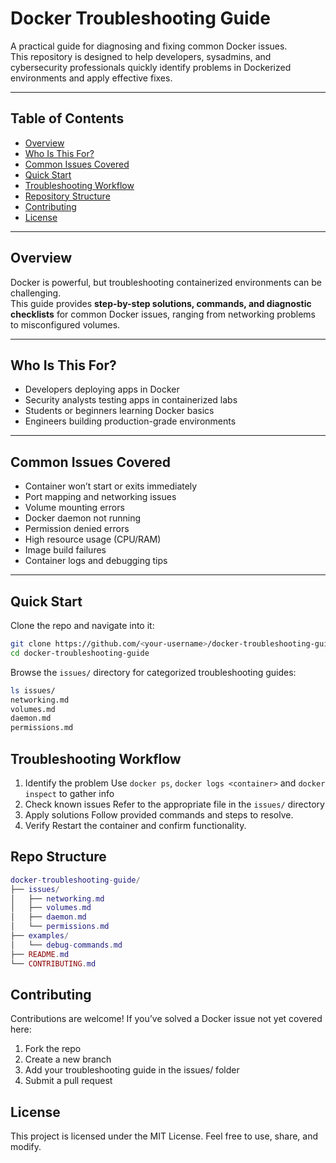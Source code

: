 # Docker Troubleshooting Guide

A practical guide for diagnosing and fixing common Docker issues.  
This repository is designed to help developers, sysadmins, and cybersecurity professionals quickly identify problems in Dockerized environments and apply effective fixes.

---

## Table of Contents
- [Overview](#overview)
- [Who Is This For?](#who-is-this-for)
- [Common Issues Covered](#common-issues-covered)
- [Quick Start](#quick-start)
- [Troubleshooting Workflow](#troubleshooting-workflow)
- [Repository Structure](#repository-structure)
- [Contributing](#contributing)
- [License](#license)

---

## Overview
Docker is powerful, but troubleshooting containerized environments can be challenging.  
This guide provides **step-by-step solutions, commands, and diagnostic checklists** for common Docker issues, ranging from networking problems to misconfigured volumes.

---

## Who Is This For?
- Developers deploying apps in Docker
- Security analysts testing apps in containerized labs
- Students or beginners learning Docker basics
- Engineers building production-grade environments

---

## Common Issues Covered
- Container won’t start or exits immediately
- Port mapping and networking issues
- Volume mounting errors
- Docker daemon not running
- Permission denied errors
- High resource usage (CPU/RAM)
- Image build failures
- Container logs and debugging tips

---

## Quick Start
Clone the repo and navigate into it:

```bash
git clone https://github.com/<your-username>/docker-troubleshooting-guide.git
cd docker-troubleshooting-guide
```
Browse the ```issues/``` directory for categorized troubleshooting guides:
```bash
ls issues/
networking.md
volumes.md
daemon.md
permissions.md
```

## Troubleshooting Workflow
1. Identify the problem
    Use ```docker ps```, ```docker logs <container>``` and ```docker inspect``` to gather info
2. Check known issues
    Refer to the appropriate file in the ```issues/``` directory
3. Apply solutions
    Follow provided commands and steps to resolve.
4. Verify
    Restart the container and confirm functionality.

## Repo Structure
```lua
docker-troubleshooting-guide/
├── issues/
│   ├── networking.md
│   ├── volumes.md
│   ├── daemon.md
│   └── permissions.md
├── examples/
│   └── debug-commands.md
├── README.md
└── CONTRIBUTING.md
```

## Contributing
Contributions are welcome!
If you’ve solved a Docker issue not yet covered here:
1. Fork the repo
2. Create a new branch
3. Add your troubleshooting guide in the issues/ folder
4. Submit a pull request

## License
This project is licensed under the MIT License.
Feel free to use, share, and modify.
